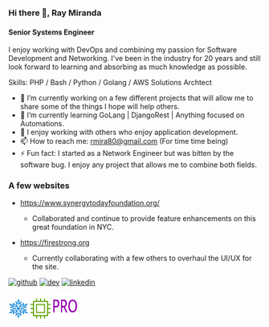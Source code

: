 ### Hi there 👋, Ray Miranda
#### Senior Systems Engineer

I enjoy working with DevOps and combining my passion for Software Development and Networking. I've been in the industry for 20 years and still look forward to learning and absorbing as much knowledge as possible.

Skills: PHP / Bash / Python / Golang / AWS Solutions Archtect

- 🔭 I’m currently working on a few different projects that will allow me to share some of the things I hope will help others. 
- 🌱 I’m currently learning GoLang | DjangoRest | Anything focused on Automations. 
- 👯 I enjoy working with others who enjoy application development. 
- 📫 How to reach me: rmira80@gmail.com (For time time being) 
- ⚡ Fun fact: I started as a Network Engineer but was bitten by the software bug. I enjoy any project that allows me to combine both fields. 

### A few websites

- https://www.synergytodayfoundation.org/
  - Collaborated and continue to provide feature enhancements on this great foundation in NYC.

- https://firestrong.org
  - Currently collaborating with a few others to overhaul the UI/UX for the site.


[<img src='https://cdn.jsdelivr.net/npm/simple-icons@3.0.1/icons/github.svg' alt='github' height='40'>](https://github.com/https://github.com/raymiranda)  [<img src='https://cdn.jsdelivr.net/npm/simple-icons@3.0.1/icons/dev-dot-to.svg' alt='dev' height='40'>](https://dev.to/raymiranda)  [<img src='https://cdn.jsdelivr.net/npm/simple-icons@3.0.1/icons/linkedin.svg' alt='linkedin' height='40'>](https://www.linkedin.com/in/https://www.linkedin.com/in/raymiranda//)  

<a href='https://archiveprogram.github.com/'><img src='https://raw.githubusercontent.com/acervenky/animated-github-badges/master/assets/acbadge.gif' width='40' height='40'></a> <a href='https://docs.github.com/en/developers'><img src='https://raw.githubusercontent.com/acervenky/animated-github-badges/master/assets/devbadge.gif' width='40' height='40'></a> <a href='https://github.com/pricing'><img src='https://raw.githubusercontent.com/acervenky/animated-github-badges/master/assets/pro.gif' width='50' height='50'></a>

